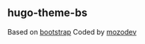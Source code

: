 ## hugo-theme-bs

Based on [bootstrap](https://github.com/twbs/bootstrap)
Coded by [mozodev](https://github.com/mozodev)
